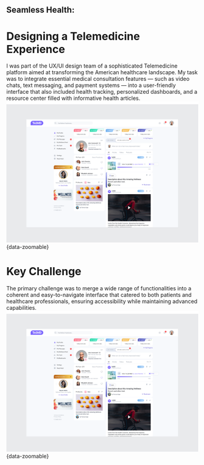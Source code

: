 ## Seamless Health: 
# Designing a Telemedicine Experience
I was part of the UX/UI design team of a sophisticated Telemedicine platform aimed at transforming the American healthcare landscape. My task was to integrate essential medical consultation features — such as video chats, text messaging, and payment systems — into a user-friendly interface that also included health tracking, personalized dashboards, and a resource center filled with informative health articles.
![Alt text](../images/project3-main_screen.png){data-zoomable}

# Key Challenge
The primary challenge was to merge a wide range of functionalities into a coherent and easy-to-navigate interface that catered to both patients and healthcare professionals, ensuring accessibility while maintaining advanced capabilities.
![Alt text](../images/project3-main_screen.png){data-zoomable}
